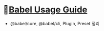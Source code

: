 # 🔗[Babel Usage Guide](https://github.com/yejineee/study-babel/tree/usage-guide)
- @babel/core, @babel/cli, Plugin, Preset 정리
